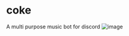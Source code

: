 # coke
A multi purpose music bot for discord
![image](https://user-images.githubusercontent.com/81345344/154262909-92cc9654-563e-4ca3-be46-387810c9c6cf.png)
